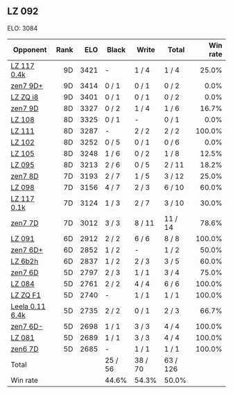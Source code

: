 ## LZ 092 ##

ELO: 3084

Opponent | Rank | ELO | Black | Write | Total | Win rate
---------|-----:|----:|-------|-------|-------|-------:
[LZ 117 0.4k](LZ%20117%200.4k.md) | 9D | 3421 | - | 1 / 4 | 1 / 4 | 25.0%
[zen7 9D+](zen7%209D+.md) | 9D | 3414 | 0 / 1 | 0 / 1 | 0 / 2 | 0.0%
[LZ ZQ i8](LZ%20ZQ%20i8.md) | 9D | 3401 | 0 / 1 | 0 / 1 | 0 / 2 | 0.0%
[zen7 9D](zen7%209D.md) | 8D | 3327 | 0 / 2 | 1 / 4 | 1 / 6 | 16.7%
[LZ 108](LZ%20108.md) | 8D | 3325 | 0 / 1 | - | 0 / 1 | 0.0%
[LZ 111](LZ%20111.md) | 8D | 3287 | - | 2 / 2 | 2 / 2 | 100.0%
[LZ 102](LZ%20102.md) | 8D | 3252 | 0 / 5 | 0 / 1 | 0 / 6 | 0.0%
[LZ 105](LZ%20105.md) | 8D | 3248 | 1 / 6 | 0 / 2 | 1 / 8 | 12.5%
[LZ 095](LZ%20095.md) | 8D | 3213 | 2 / 6 | 0 / 5 | 2 / 11 | 18.2%
[zen7 8D](zen7%208D.md) | 7D | 3193 | 2 / 7 | 1 / 5 | 3 / 12 | 25.0%
[LZ 098](LZ%20098.md) | 7D | 3156 | 4 / 7 | 2 / 3 | 6 / 10 | 60.0%
[LZ 117 0.1k](LZ%20117%200.1k.md) | 7D | 3124 | 1 / 3 | 2 / 7 | 3 / 10 | 30.0%
[zen7 7D](zen7%207D.md) | 7D | 3012 | 3 / 3 | 8 / 11 | 11 / 14 | 78.6%
[LZ 091](LZ%20091.md) | 6D | 2912 | 2 / 2 | 6 / 6 | 8 / 8 | 100.0%
[zen7 6D+](zen7%206D+.md) | 6D | 2852 | 1 / 2 | - | 1 / 2 | 50.0%
[LZ 6b2h](LZ%206b2h.md) | 6D | 2837 | 1 / 2 | 2 / 3 | 3 / 5 | 60.0%
[zen7 6D](zen7%206D.md) | 5D | 2797 | 2 / 3 | 1 / 1 | 3 / 4 | 75.0%
[LZ 084](LZ%20084.md) | 5D | 2761 | 2 / 2 | 4 / 4 | 6 / 6 | 100.0%
[LZ ZQ F1](LZ%20ZQ%20F1.md) | 5D | 2740 | - | 1 / 1 | 1 / 1 | 100.0%
[Leela 0.11 6.4k](Leela%200.11%206.4k.md) | 5D | 2735 | 2 / 2 | 0 / 1 | 2 / 3 | 66.7%
[zen7 6D-](zen7%206D-.md) | 5D | 2698 | 1 / 1 | 3 / 3 | 4 / 4 | 100.0%
[LZ 081](LZ%20081.md) | 5D | 2689 | 1 / 1 | 3 / 3 | 4 / 4 | 100.0%
[zen6 7D](zen6%207D.md) | 5D | 2685 | - | 1 / 1 | 1 / 1 | 100.0%
Total | | | 25 / 56 | 38 / 70 | 63 / 126 | 
Win rate| | | 44.6% | 54.3% | 50.0% | 
